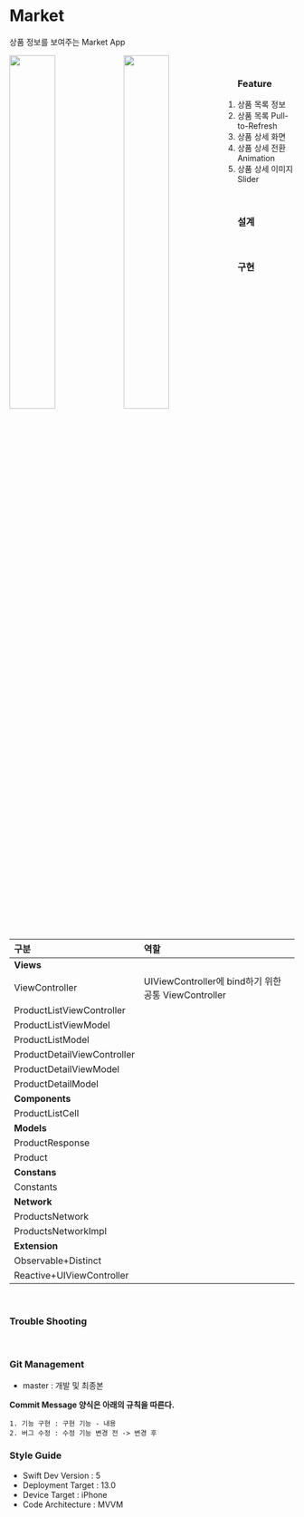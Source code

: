 # Market

상품 정보를 보여주는 Market App

<div><img src="./contents/feature_list.gif" style="width:40%; float:left"/>
<img src="./contents/feature_detail.gif" style="width:40%; float:left"/></div>

<br>

###  Feature
1. 상품 목록 정보
2. 상품 목록 Pull-to-Refresh
3. 상품 상세 화면
4. 상품 상세 전환 Animation
5. 상품 상세 이미지 Slider

<br>

### 설계

<br>

### 구현

| **구분** |   **역할**   |
| :------------- | :--------------- |
| **Views** |
|       ViewController       |       UIViewController에 bind하기 위한 공통 ViewController        |
|       ProductListViewController       |               |
|       ProductListViewModel       |              |
|       ProductListModel       |               |
|       ProductDetailViewController       |              |
|       ProductDetailViewModel       |               |
|       ProductDetailModel       |               |
| **Components** |
|       ProductListCell       |               |
| **Models** |
|       ProductResponse       |               |
|       Product       |              |
| **Constans** |
|       Constants       |               |
| **Network** |
|       ProductsNetwork       |               |
|       ProductsNetworkImpl       |              |
| **Extension** |
|       Observable+Distinct       |               |
|       Reactive+UIViewController       |               |

<br>

### Trouble Shooting

<br>

### Git Management

- master : 개발 및 최종본

**Commit Message 양식은 아래의 규칙을 따른다.**  

```
1. 기능 구현 : 구현 기능 - 내용 
2. 버그 수정 : 수정 기능 변경 전 -> 변경 후
```


### Style Guide

- Swift Dev Version : 5
- Deployment Target : 13.0
- Device Target : iPhone
- Code Architecture : MVVM
